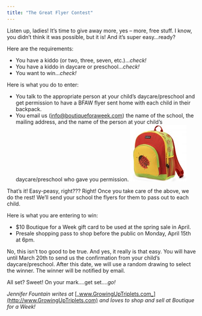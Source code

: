 ```yaml
---
title: "The Great Flyer Contest"
---
```


Listen up, ladies! It’s time to give away more, yes – more, free stuff. I know, you didn’t think it was possible, but it is! And it’s super easy…ready?

Here are the requirements:

* You have a kiddo (or two, three, seven, etc.)…_check!_
* You have a kiddo in daycare or preschool…_check!_
* You want to win…_check!_

Here is what you do to enter:

* You talk to the appropriate person at your child’s daycare/preschool and get permission to have a BFAW flyer sent home with each child in their backpack.
* You email us ([info@boutiqueforaweek.com](mailto:info@boutiqueforaweek.com)) the name of the school, the mailing address, and the name of the person at your child’s daycare/preschool who gave you permission. [![](/img/blog/crocodile-ladybug-150x150.jpg "crocodile-ladybug")](/img/blog/crocodile-ladybug.jpg) 

That’s it! Easy-peasy, right??? Right! Once you take care of the above, we do the rest! We’ll send your school the flyers for them to pass out to each child.

Here is what you are entering to win:

* $10 Boutique for a Week gift card to be used at the spring sale in April.
* Presale shopping pass to shop before the public on Monday, April 15th at 6pm.

No, this isn’t too good to be true. And yes, it really is that easy. You will have until March 20th to send us the confirmation from your child’s daycare/preschool. After this date, we will use a random drawing to select the winner. The winner will be notified by email.

All set? Sweet! On your mark….get set…._go!_

_Jennifer Fountain writes at_ [_www.GrowingUpTriplets.com_](http://www.GrowingUpTriplets.com) _and loves to shop and sell at Boutique for a Week!_
